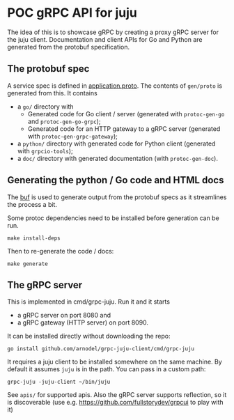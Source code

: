 # POC gRPC API for juju

The idea of this is to showcase gRPC by creating a proxy gRPC server for the
juju client.  Documentation and client APIs for Go and Python are generated from
the protobuf specification.


## The protobuf spec

A service spec is defined in
[application.proto](./apis/juju/client/application/v1/application.proto).  The
contents of `gen/proto` is generated from this.  It contains

- a `go/` directory with
    - Generated code for Go client / server (generated with `protoc-gen-go` and
      `protoc-gen-go-grpc`);
    - Generated code for an HTTP gateway to a gRPC server (generated with
      `protoc-gen-grpc-gateway`);
- a `python/` directory with generated code for Python client (generated with
  `grpcio-tools`);
- a `doc/` directory with generated documentation (with `protoc-gen-doc`).

## Generating the python / Go code and HTML docs

The [buf](https://docs.buf.build/) is used to generate output from the protobuf
specs as it streamlines the process a bit.

Some protoc dependencies need to be installed before generation can be run.
```shell
make install-deps
```

Then to re-generate the code / docs:

```shell
make generate
```

## The gRPC server

This is implemented in cmd/grpc-juju.  Run it and it starts
- a gRPC server on port 8080 and
- a gRPC gateway (HTTP server) on port 8090.

It can be installed directly without downloading the repo:

```shell
go install github.com/arnodel/grpc-juju-client/cmd/grpc-juju
```

It requires a juju client to be installed somewhere on the same machine.  By
default it assumes `juju` is in the path.  You can pass in a custom path:

```shell
grpc-juju -juju-client ~/bin/juju
```

See `apis/` for supported apis.  Also the gRPC server supports reflection, so it
is discoverable (use e.g. https://github.com/fullstorydev/grpcui to play with
it)
